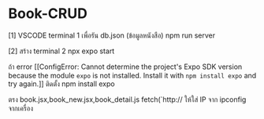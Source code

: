# Book-CRUD


[1] VSCODE terminal 1 เพื่อรัน db.json (ข้อมูลหนังสือ)
npm run server

[2] สร้าง terminal 2
npx expo start  

ถ้า error
[[ConfigError: Cannot determine the project's Expo SDK version because the module `expo` is not installed. Install it with `npm install expo` and try again.]]
ติดตั้ง
npm install expo


ตรง book.jsx,book_new.jsx,book_detail.js  fetch(`http://
ให้ใส่ IP จาก ipconfig จากเครื่อง
